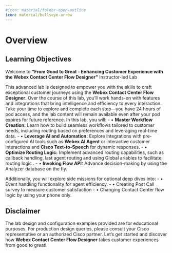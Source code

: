 ```yaml
---
#icon: material/folder-open-outline
icon: material/bullseye-arrow
---
```


# Overview

## Learning Objectives

Welcome to **"From Good to Great - Enhancing Customer Experience with the Webex Contact Center Flow Designer"** Instructor-led Lab

This advanced lab is designed to empower you with the skills to craft exceptional customer journeys using the **Webex Contact Center Flow Designer**. Over the course of this lab, you’ll work hands-on with features and integrations that bring intelligence and efficiency to every interaction. Take your time to explore and complete each step—you have 24 hours of pod access, and the lab content will remain available even after your pod expires for future reference.
In this lab, you will:
    - • **Master Workflow Creation:** Learn how to build seamless workflows tailored to customer needs, including routing based on preferences and leveraging real-time data.
    - • **Leverage AI and Automation:** Explore integrations with pre-configured AI tools such as **Webex AI Agent** or interactive customer interactions and **Cisco Text-to-Speech** for dynamic responses.
    - • **Optimize Routing Logic:** Implement advanced routing capabilities, such as callback handling, last agent routing and using Global ariables to facilitate routing logic .
    - • **Invoking Flow API:** Advance decision-making by using the Analyzer database on the fly.

Additionally, you will explore side missions for optional deep dives into:
    - • Event handling functionality for agent efficiency.
    - • Creating Post Call survey to measure customer satisfaction
    - • Changing Contact Center flow logic by using your phone only.
    
## Disclaimer
The lab design and configuration examples provided are for educational purposes. For production design queries, please consult your Cisco representative or an authorized Cisco partner.
Let’s get started and discover how **Webex Contact Center Flow Designer** takes customer experiences from good to great!

